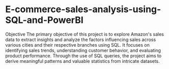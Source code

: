 # E-commerce-sales-analysis-using-SQL-and-PowerBI
Objective 
The primary objective of this project is to explore Amazon's sales data to extract insights and analyze the factors influencing sales across various cities and their respective branches using SQL. It focuses on identifying sales trends, understanding customer behavior, and evaluating product performance. Through the use of SQL queries, the project aims to derive meaningful patterns and valuable statistics from intricate datasets.

